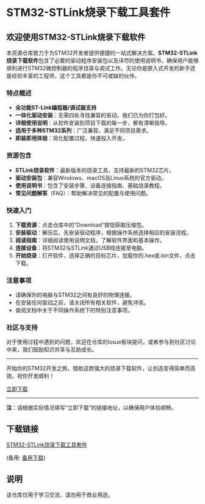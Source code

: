 # STM32-STLink烧录下载工具套件

## 欢迎使用STM32-STLink烧录下载软件

本资源仓库致力于为STM32开发者提供便捷的一站式解决方案。**STM32-STLink烧录下载软件**包含了必要的驱动程序安装包以及详尽的使用说明书，确保用户能够顺利进行STM32微控制器的程序烧录与调试工作。无论你是嵌入式开发的新手还是经验丰富的工程师，这个工具都是你不可或缺的伙伴。

### 特点概述

- **全功能ST-Link编程器/调试器支持**
- **一体化驱动安装**：无需四处寻找兼容的驱动，我们已为你打包好。
- **详细使用说明**：从软件安装到项目下载的每一步，都有清晰指导。
- **适用于多种STM32系列**：广泛兼容，满足不同项目需求。
- **即装即用体验**：简化配置过程，快速投入开发。

### 资源包含

- **STLink烧录软件**：最新版本的烧录工具，支持最新的STM32芯片。
- **驱动安装包**：兼容Windows、macOS及Linux系统的官方驱动。
- **使用说明书**：包含了安装步骤、设备连接指南、基础烧录教程。
- **常见问题解答**（FAQ）：帮助解决常见的配置与使用问题。

### 快速入门

1. **下载资源**：点击仓库中的“Download”按钮获取压缩包。
2. **安装驱动**：解压后，先安装驱动程序，根据操作系统选择相应的安装流程。
3. **阅读指南**：详细阅读使用说明文档，了解软件界面和基本操作。
4. **连接设备**：将STM32与STLink通过USB线连接至电脑。
5. **开始烧录**：打开软件，选择正确的目标芯片，加载你的.hex或.bin文件，点击下载。

### 注意事项

- 请确保你的电脑与STM32之间有良好的物理连接。
- 在安装任何驱动之前，请关闭所有相关软件，避免冲突。
- 查阅文档中关于不同操作系统下的特别注意事项。

### 社区与支持

对于使用过程中遇到的问题，欢迎在仓库的Issue板块提问，或者参与到社区讨论中来，我们鼓励知识共享与互助成长。

---

开始你的STM32开发之旅，借助这款强大的烧录下载软件，让创造变得简单而高效。祝你开发顺利！

[立即下载](#下载链接) <!--实际部署时需替换为具体链接-->

---

**注**：请根据实际情况填写“立即下载”的链接地址，以确保用户体验顺畅。

## 下载链接
[STM32-STLink烧录下载工具套件](https://pan.quark.cn/s/7cfb1d71fab9) 

(备用: [备用下载](https://pan.baidu.com/s/1gio-5bMmDS41OU8yZowStw?pwd=1234))

## 说明

该仓库仅用于学习交流，请勿用于商业用途。
